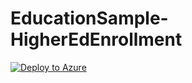 # EducationSample-HigherEdEnrollment

[![Deploy to Azure](http://azuredeploy.net/deploybutton.png)](https://azuredeploy.net/)
